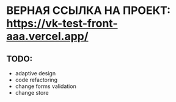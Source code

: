 # ВЕРНАЯ ССЫЛКА НА ПРОЕКТ: https://vk-test-front-aaa.vercel.app/

## TODO:
- adaptive design
- code refactoring
- change forms validation
- change store
